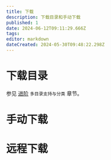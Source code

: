 ```yaml
---
title: 下载
description: 下载目录和手动下载
published: 1
date: 2024-06-12T09:11:29.666Z
tags: 
editor: markdown
dateCreated: 2024-05-30T09:48:22.298Z
---
```


# 下载目录

参见 [进阶](/advanced) `多目录支持与分类` 章节。

# 手动下载

# 远程下载
